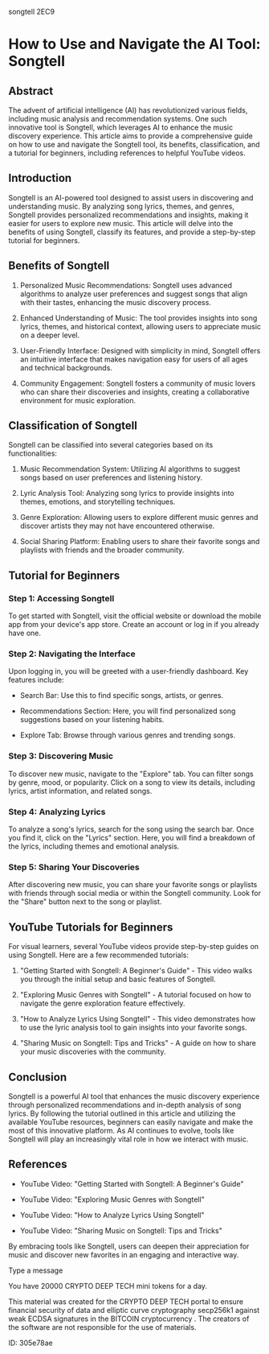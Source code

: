 songtell 2EC9
# How to Use and Navigate the AI Tool: Songtell



## Abstract



The advent of artificial intelligence (AI) has revolutionized various fields, including music analysis and recommendation systems. One such innovative tool is Songtell, which leverages AI to enhance the music discovery experience. This article aims to provide a comprehensive guide on how to use and navigate the Songtell tool, its benefits, classification, and a tutorial for beginners, including references to helpful YouTube videos.



## Introduction



Songtell is an AI-powered tool designed to assist users in discovering and understanding music. By analyzing song lyrics, themes, and genres, Songtell provides personalized recommendations and insights, making it easier for users to explore new music. This article will delve into the benefits of using Songtell, classify its features, and provide a step-by-step tutorial for beginners.



## Benefits of Songtell



1. Personalized Music Recommendations: Songtell uses advanced algorithms to analyze user preferences and suggest songs that align with their tastes, enhancing the music discovery process.



2. Enhanced Understanding of Music: The tool provides insights into song lyrics, themes, and historical context, allowing users to appreciate music on a deeper level.



3. User-Friendly Interface: Designed with simplicity in mind, Songtell offers an intuitive interface that makes navigation easy for users of all ages and technical backgrounds.



4. Community Engagement: Songtell fosters a community of music lovers who can share their discoveries and insights, creating a collaborative environment for music exploration.



## Classification of Songtell



Songtell can be classified into several categories based on its functionalities:



1. Music Recommendation System: Utilizing AI algorithms to suggest songs based on user preferences and listening history.



2. Lyric Analysis Tool: Analyzing song lyrics to provide insights into themes, emotions, and storytelling techniques.



3. Genre Exploration: Allowing users to explore different music genres and discover artists they may not have encountered otherwise.



4. Social Sharing Platform: Enabling users to share their favorite songs and playlists with friends and the broader community.



## Tutorial for Beginners



### Step 1: Accessing Songtell



To get started with Songtell, visit the official website or download the mobile app from your device's app store. Create an account or log in if you already have one.



### Step 2: Navigating the Interface



Upon logging in, you will be greeted with a user-friendly dashboard. Key features include:



- Search Bar: Use this to find specific songs, artists, or genres.

- Recommendations Section: Here, you will find personalized song suggestions based on your listening habits.

- Explore Tab: Browse through various genres and trending songs.



### Step 3: Discovering Music



To discover new music, navigate to the "Explore" tab. You can filter songs by genre, mood, or popularity. Click on a song to view its details, including lyrics, artist information, and related songs.



### Step 4: Analyzing Lyrics



To analyze a song's lyrics, search for the song using the search bar. Once you find it, click on the "Lyrics" section. Here, you will find a breakdown of the lyrics, including themes and emotional analysis.



### Step 5: Sharing Your Discoveries



After discovering new music, you can share your favorite songs or playlists with friends through social media or within the Songtell community. Look for the "Share" button next to the song or playlist.



## YouTube Tutorials for Beginners



For visual learners, several YouTube videos provide step-by-step guides on using Songtell. Here are a few recommended tutorials:



1. "Getting Started with Songtell: A Beginner's Guide" - This video walks you through the initial setup and basic features of Songtell.



2. "Exploring Music Genres with Songtell" - A tutorial focused on how to navigate the genre exploration feature effectively.



3. "How to Analyze Lyrics Using Songtell" - This video demonstrates how to use the lyric analysis tool to gain insights into your favorite songs.



4. "Sharing Music on Songtell: Tips and Tricks" - A guide on how to share your music discoveries with the community.



## Conclusion



Songtell is a powerful AI tool that enhances the music discovery experience through personalized recommendations and in-depth analysis of song lyrics. By following the tutorial outlined in this article and utilizing the available YouTube resources, beginners can easily navigate and make the most of this innovative platform. As AI continues to evolve, tools like Songtell will play an increasingly vital role in how we interact with music.



## References



- YouTube Video: "Getting Started with Songtell: A Beginner's Guide"

- YouTube Video: "Exploring Music Genres with Songtell"

- YouTube Video: "How to Analyze Lyrics Using Songtell"

- YouTube Video: "Sharing Music on Songtell: Tips and Tricks"



By embracing tools like Songtell, users can deepen their appreciation for music and discover new favorites in an engaging and interactive way.



Type a message

You have 20000 CRYPTO DEEP TECH mini tokens for a day.


This material was created for the  CRYPTO DEEP TECH portal  to ensure financial security of data and elliptic curve cryptography  secp256k1 against weak ECDSA  signatures   in the  BITCOIN cryptocurrency . The creators of the software are not responsible for the use of materials.

 ID: 305e78ae
